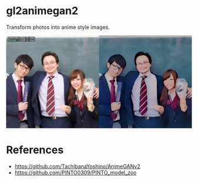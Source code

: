 # gl2animegan2
Transform photos into anime style images.

 ![capture image](gl2animegan2.png "capture image")


# References
- https://github.com/TachibanaYoshino/AnimeGANv2
- https://github.com/PINTO0309/PINTO_model_zoo

